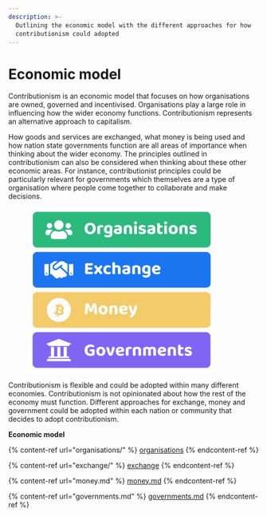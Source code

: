 ```yaml
---
description: >-
  Outlining the economic model with the different approaches for how
  contributionism could adopted
---
```


# Economic model

Contributionism is an economic model that focuses on how organisations are owned, governed and incentivised. Organisations play a large role in influencing how the wider economy functions. Contributionism represents an alternative approach to capitalism.

How goods and services are exchanged, what money is being used and how nation state governments function are all areas of importance when thinking about the wider economy. The principles outlined in contributionism can also be considered when thinking about these other economic areas. For instance, contributionist principles could be particularly relevant for governments which themselves are a type of organisation where people come together to collaborate and make decisions.

<div align="left">

<figure><img src="../../.gitbook/assets/contributionism-economic-model.png" alt="" width="375"><figcaption></figcaption></figure>

</div>



Contributionism is flexible and could be adopted within many different economies. Contributionism is not opinionated about how the rest of the economy must function. Different approaches for exchange, money and government could be adopted within each nation or community that decides to adopt contributionism.



**Economic model**

{% content-ref url="organisations/" %}
[organisations](organisations/)
{% endcontent-ref %}

{% content-ref url="exchange/" %}
[exchange](exchange/)
{% endcontent-ref %}

{% content-ref url="money.md" %}
[money.md](money.md)
{% endcontent-ref %}

{% content-ref url="governments.md" %}
[governments.md](governments.md)
{% endcontent-ref %}
